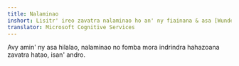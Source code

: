 ```yaml
---
title: Nalaminao
inshort: Lisitr' ireo zavatra nalaminao ho an' ny fiainana & asa [Wunderlist]
translator: Microsoft Cognitive Services
---
```


Avy amin' ny asa hilalao, nalaminao no fomba mora indrindra hahazoana zavatra hatao, isan' andro.




